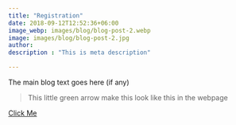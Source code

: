 ```yaml
---
title: "Registration"
date: 2018-09-12T12:52:36+06:00
image_webp: images/blog/blog-post-2.webp
image: images/blog/blog-post-2.jpg
author:
description : "This is meta description"

---
```

<!-- THIS WAS USED IN PREVIOUS VERSION WHERE EACH PAGE WAS A BLOG POST IN ITSELF. NOT USED IN CURRENT CODE -->

The main blog text goes here (if any)

> This little green arrow make this look like this in the webpage

[Click Me](https://google.com)    <!-- this works, work on changing how the button looks, etc. -->

